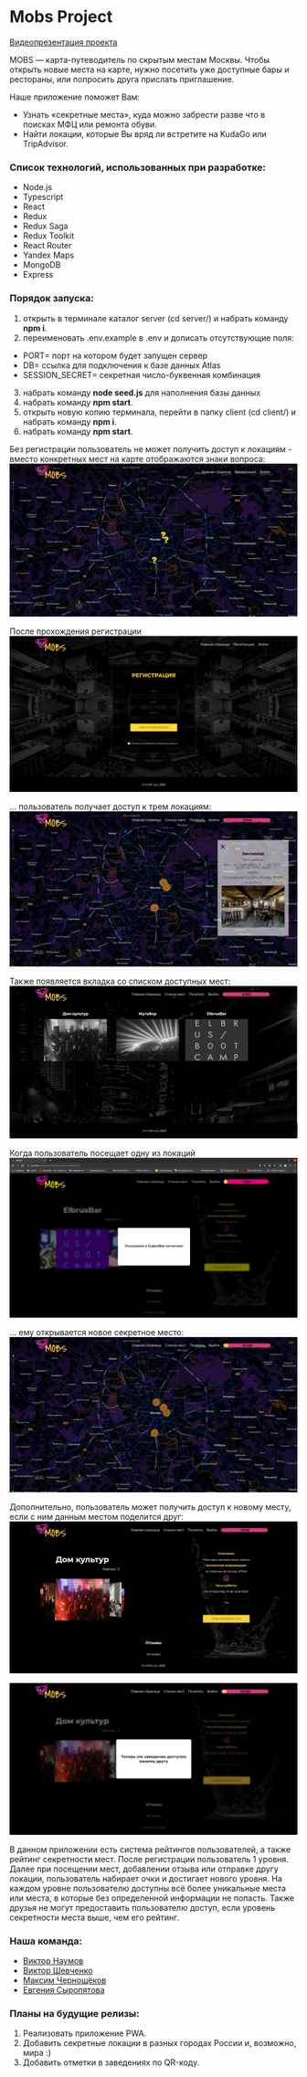 # Mobs Project

[Видеопрезентация проекта](https://www.youtube.com/watch?v=1YHSzK1BT7E&t=1800s&ab_channel=ElbrusCodingBootcamp)

MOBS — карта-путеводитель по скрытым местам Москвы. Чтобы открыть новые места на карте, нужно посетить уже доступные бары и рестораны, или попросить друга прислать приглашение. 

Наше приложение поможет Вам:
- Узнать «секретные места», куда можно забрести разве что в поисках МФЦ или ремонта обуви.
- Найти локации, которые Вы вряд ли встретите на KudaGo или TripAdvisor.

### Список технологий, использованных при разработке:

* Node.js
* Typescript
* React
* Redux
* Redux Saga
* Redux Toolkit
* React Router
* Yandex Maps
* MongoDB
* Express

### Порядок запуска:
1. открыть в терминале каталог server (cd server/) и набрать команду **npm i**.
2. переименовать .env.example в .env и дописать отсутствующие поля:
- PORT= порт на котором будет запущен сервер
- DB= ссылка для подключения к базе данных Atlas
- SESSION_SECRET= секретная число-буквенная комбинация
3. набрать команду **node seed.js** для наполнения базы данных
4. набрать команду **npm start**.
5. открыть новую копию терминала, перейти в папку client (cd client/) и набрать команду **npm i**.
6. набрать команду **npm start**.

Без регистрации пользователь не может получить доступ к локациям - вместо конкретных мест на карте отображаются знаки вопроса:
![alt text](client/public/img/screenshots/1.png)

После прохождения регистрации
![alt text](client/public/img/screenshots/2.png)

... пользователь получает доступ к трем локациям:
![alt text](client/public/img/screenshots/3.png)

Также появляется вкладка со списком доступных мест:
![alt text](client/public/img/screenshots/4.png)

Когда пользователь посещает одну из локаций
![alt text](client/public/img/screenshots/5.png)

... ему открывается новое секретное место:
![alt text](client/public/img/screenshots/6.png)

Дополнительно, пользователь может получить доступ к новому месту, если с ним данным местом поделится друг:
![alt text](client/public/img/screenshots/7.png)

![alt text](client/public/img/screenshots/8.png)

В данном приложении есть система рейтингов пользователей, а также рейтинг секретности мест. После регистрации пользователь 1 уровня. 
Далее при посещении мест, добавлении отзыва или отправке другу локации, пользователь набирает очки и достигает нового уровня. 
На каждом уровне пользователю доступны всё более уникальные места или места, в которые без определенной информации не попасть. 
Также друзья не могут предоставить пользователю доступ, если уровень секретности места выше, чем его рейтинг.

### Наша команда:
* [Виктор Наумов](https://github.com/jetpack024)
* [Виктор Шевченко](https://github.com/tityocheck)
* [Максим Чернощёков](https://github.com/maxche86)
* [Евгения Сыропятова](https://github.com/Marvelanda)

### Планы на будущие релизы:

1. Реализовать приложение PWA.
2. Добавить секретные локации в разных городах России и, возможно, мира :)
3. Добавить отметки в заведениях по QR-коду.
